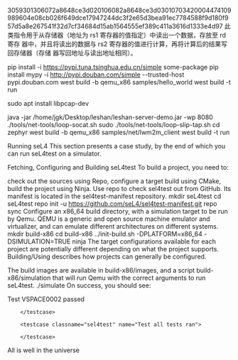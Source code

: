 3059301306072a8648ce3d020106082a8648ce3d03010703420004474109989604e08cb026f649dce17947244dc3f2e65d3bea91ec7784588f9d180f957d5a8e267541f32d7cf34684d15ab1564555ef389c411a3616d1333e4d97
此类指令用于从存储器（地址为 rs1 寄存器的值指定）中读出一个数据，存放至 rd 寄存
器中，并且将读出的数据与 rs2 寄存器的值进行计算，再将计算后的结果写回存储器（存储
器写回地址与读出地址相同）。

pip install -i https://pypi.tuna.tsinghua.edu.cn/simple some-package
pip install mypy -i http://pypi.douban.com/simple --trusted-host pypi.douban.com
west build -b qemu_x86 samples/hello_world
west build -t run

sudo apt install libpcap-dev

java -jar /home/jgk/Desktop/leshan/leshan-server-demo.jar -wp 8080
./tools/net-tools/loop-socat.sh
sudo ./tools/net-tools/loop-slip-tap.sh
cd zephyr
west build -b qemu_x86 samples/net/lwm2m_client
west build -t run

Running seL4
This section presents a case study, by the end of which you can run seL4test on a simulator.

Fetching, Configuring and Building seL4test
To build a project, you need to:

check out the sources using Repo,
configure a target build using CMake,
build the project using Ninja.
Use repo to check sel4test out from GitHub. Its manifest is located in the sel4test-manifest repository.
mkdir seL4test
cd seL4test
repo init -u https://github.com/seL4/sel4test-manifest.git
repo sync
Configure an x86_64 build directory, with a simulation target to be run by Qemu. QEMU is a generic and open source machine emulator and virtualizer, and can emulate different architectures on different systems.
mkdir build-x86
cd build-x86
../init-build.sh -DPLATFORM=x86_64 -DSIMULATION=TRUE
ninja
The target configurations available for each project are potentially different depending on what the project supports. Building/Using describes how projects can generally be configured.

The build images are available in build-x86/images, and a script build-x86/simulation that will run Qemu with the correct arguments to run seL4test.
./simulate
On success, you should see:

Test VSPACE0002 passed

        </testcase>

        <testcase classname="sel4test" name="Test all tests ran">

        </testcase>

</testsuite>

All is well in the universe
